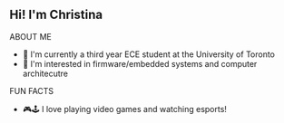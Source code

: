 ## Hi! I'm Christina

ABOUT ME
 - 🔭 I'm currently a third year ECE student at the University of Toronto
 - 🌱 I'm interested in firmware/embedded systems and computer architecutre

FUN FACTS
 - 🎮🕹 I love playing video games and watching esports!
